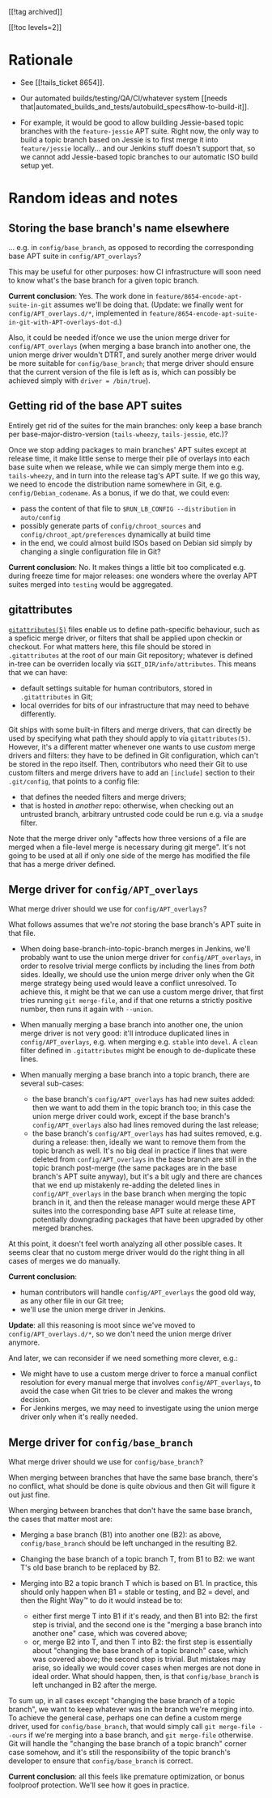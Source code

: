 [[!tag archived]]

[[!toc levels=2]]

Rationale
=========

* See [[!tails_ticket 8654]].

* Our automated builds/testing/QA/CI/whatever system [[needs
  that|automated_builds_and_tests/autobuild_specs#how-to-build-it]].

* For example, it would be good to allow building Jessie-based topic
  branches with the `feature-jessie` APT suite. Right now, the only
  way to build a topic branch based on Jessie is to first merge it
  into `feature/jessie` locally... and our Jenkins stuff doesn't
  support that, so we cannot add Jessie-based topic branches to our
  automatic ISO build setup yet.

Random ideas and notes
======================

Storing the base branch's name elsewhere
----------------------------------------

... e.g. in `config/base_branch`, as opposed to recording the
corresponding base APT suite in `config/APT_overlays`?

This may be useful for other purposes: how CI infrastructure will soon
need to know what's the base branch for a given topic branch.

**Current conclusion**: Yes. The work done in
`feature/8654-encode-apt-suite-in-git` assumes we'll be doing that.
(Update: we finally went for `config/APT_overlays.d/*`, implemented in
`feature/8654-encode-apt-suite-in-git-with-APT-overlays-dot-d`.)

Also, it could be needed if/once we use the union merge driver for
`config/APT_overlays` (when merging a base branch into another one, the
union merge driver wouldn't DTRT, and surely another merge driver
would be more suitable for `config/base_branch`; that merge driver
should ensure that the current version of the file is left as is,
which can possibly be achieved simply with `driver = /bin/true`).

Getting rid of the base APT suites
----------------------------------

Entirely get rid of the suites for the main branches: only keep a base
branch per base-major-distro-version (`tails-wheezy`, `tails-jessie`,
etc.)?

Once we stop adding packages to main branches' APT suites except at
release time, it make little sense to merge their pile of overlays
into each base suite when we release, while we can simply merge them
into e.g. `tails-wheezy`, and in turn into the release tag's APT
suite. If we go this way, we need to encode the distribution name
somewhere in Git, e.g. `config/Debian_codename`. As a bonus, if we do
that, we could even:

 * pass the content of that file to `$RUN_LB_CONFIG --distribution` in
   `auto/config`
 * possibly generate parts of `config/chroot_sources` and
   `config/chroot_apt/preferences` dynamically at build time
 * in the end, we could almost build ISOs based on Debian sid simply
   by changing a single configuration file in Git?

**Current conclusion**: No. It makes things a little bit too
complicated e.g. during freeze time for major releases: one wonders
where the overlay APT suites merged into `testing` would
be aggregated.

gitattributes
-------------

[`gitattributes(5)`](http://git-scm.com/docs/gitattributes) files
enable us to define path-specific behaviour, such as a speficic merge
driver, or filters that shall be applied upon checkin or checkout.
For what matters here, this file should be stored in `.gitattributes`
at the root of our main Git repository; whatever is defined in-tree
can be overriden locally via `$GIT_DIR/info/attributes`. This means
that we can have:

* default settings suitable for human contributors, stored in
  `.gitattributes` in Git;
* local overrides for bits of our infrastructure that may need to
  behave differently.

Git ships with some built-in filters and merge drivers, that can
directly be used by specifying what path they should apply to via
`gitattributes(5)`. However, it's a different matter whenever one
wants to use *custom* merge drivers and filters: they have to be
defined in Git configuration, which can't be stored in the repo
itself. Then, contributors who need their Git to use custom filters
and merge drivers have to add an `[include]` section to their
`.git/config`, that points to a config file:

* that defines the needed filters and merge drivers;
* that is hosted in *another* repo: otherwise, when checking out an
  untrusted branch, arbitrary untrusted code could be run e.g.
  via a `smudge` filter.

Note that the merge driver only "affects how three versions of a file
are merged when a file-level merge is necessary during git merge".
It's not going to be used at all if only one side of the merge has
modified the file that has a merge driver defined.

Merge driver for `config/APT_overlays`
--------------------------------------

What merge driver should we use for `config/APT_overlays`?

What follows assumes that we're *not* storing the base branch's APT
suite in that file.

* When doing base-branch-into-topic-branch merges in Jenkins, we'll
  probably want to use the union merge driver for `config/APT_overlays`,
  in order to resolve trivial merge conflicts by including the lines
  from *both* sides. Ideally, we should use the union merge driver
  only when the Git merge strategy being used would leave a conflict
  unresolved. To achieve this, it might be that we can use a custom
  merge driver, that first tries running `git merge-file`, and if that
  one returns a strictly positive number, then runs it again with
  `--union`.

* When manually merging a base branch into another one, the union
  merge driver is not very good: it'll introduce duplicated lines in
  `config/APT_overlays`, e.g. when merging e.g. `stable` into `devel`.
  A `clean` filter defined in `.gitattributes` might be enough to
  de-duplicate these lines.

* When manually merging a base branch into a topic branch, there are
  several sub-cases:
  - the base branch's `config/APT_overlays` has had new suites added:
    then we want to add them in the topic branch too; in this case the
    union merge driver could work, except if the base branch's
    `config/APT_overlays` also had lines removed during the last
    release;
  - the base branch's `config/APT_overlays` has had suites removed, e.g.
    during a release: then, ideally we want to remove them from the
    topic branch as well.
  It's no big deal in practice if lines that were deleted from
  `config/APT_overlays` in the base branch are still in the topic branch
  post-merge (the same packages are in the base branch's APT suite
  anyway), but it's a bit ugly and there are chances that we end up
  mistakenly re-adding the deleted lines in `config/APT_overlays` in the
  base branch when merging the topic branch in it, and then the
  release manager would merge these APT suites into the corresponding
  base APT suite at release time, potentially downgrading packages
  that have been upgraded by other merged branches.

At this point, it doesn't feel worth analyzing all other possible
cases. It seems clear that no custom merge driver would do the right
thing in all cases of merges we do manually.

**Current conclusion**:

* human contributors will handle `config/APT_overlays` the good old way,
  as any other file in our Git tree;
* we'll use the union merge driver in Jenkins.

**Update**: all this reasoning is moot since we've moved to
`config/APT_overlays.d/*`, so we don't need the union merge
driver anymore.

And later, we can reconsider if we need something more clever, e.g.:

* We might have to use a custom merge driver to force a manual
  conflict resolution for every manual merge that involves
  `config/APT_overlays`, to avoid the case when Git tries to be clever
  and makes the wrong decision.
* For Jenkins merges, we may need to investigate using the union merge
  driver only when it's really needed.

Merge driver for `config/base_branch`
-------------------------------------

What merge driver should we use for `config/base_branch`?

When merging between branches that have the same base branch, there's
no conflict, what should be done is quite obvious and then Git will
figure it out just fine.

When merging between branches that don't have the same base branch,
the cases that matter most are:

* Merging a base branch (B1) into another one (B2): as above,
  `config/base_branch` should be left unchanged in the resulting B2.

* Changing the base branch of a topic branch T, from B1 to B2: we want
  T's old base branch to be replaced by B2. 

* Merging into B2 a topic branch T which is based on B1. In practice,
  this should only happen when B1 = stable or testing, and B2 = devel,
  and then the Right Way™ to do it would instead be to:
  - either first merge T into B1 if it's ready, and then B1 into B2:
    the first step is trivial, and the second one is the "merging
    a base branch into another one" case, which was covered above;
  - or, merge B2 into T, and then T into B2: the first step is
    essentially about "changing the base branch of a topic branch"
    case, which was covered above; the second step is trivial.
  But mistakes may arise, so ideally we would cover cases when merges
  are not done in ideal order. What should happen, then, is that
  `config/base_branch` is left unchanged in B2 after the merge.

To sum up, in all cases except "changing the base branch of a topic
branch", we want to keep whatever was in the branch we're merging
into. To achieve the general case, perhaps one can define a custom
merge driver, used for `config/base_branch`, that would simply call
`git merge-file --ours` if we're merging into a base branch, and `git
merge-file` otherwise. Git will handle the "changing the base branch
of a topic branch" corner case somehow, and it's still the
responsibility of the topic branch's developer to ensure that
`config/base_branch` is correct.

**Current conclusion**: all this feels like premature optimization, or
bonus foolproof protection. We'll see how it goes in practice.
